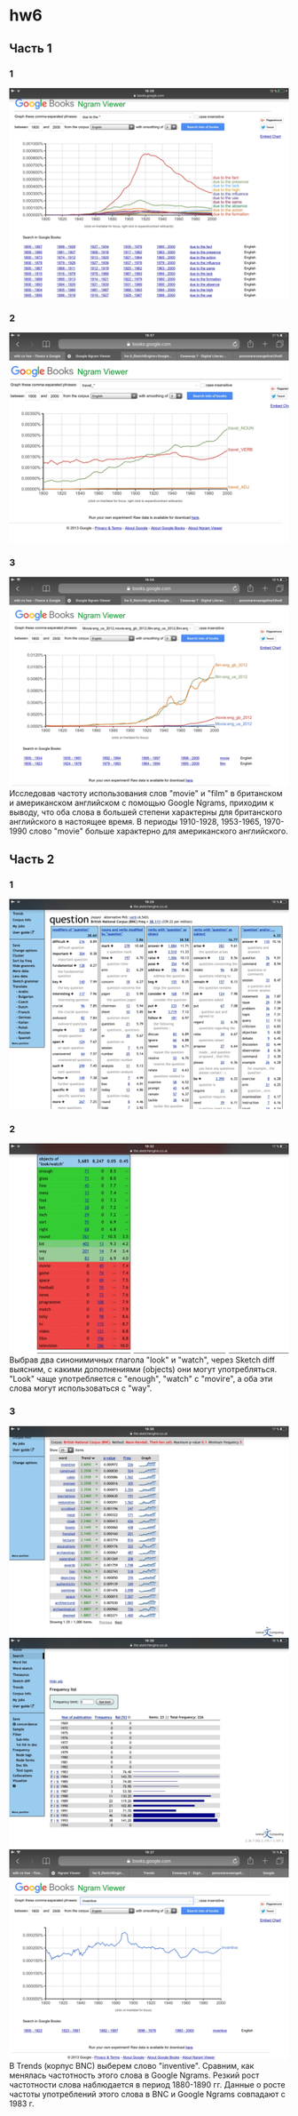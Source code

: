 # hw6
## Часть 1
### 1
![alt-текст](https://github.com/anjuta1705/hw6/blob/master/IMG_0550%20(1).jpg)
### 2
![alt-текст](https://github.com/anjuta1705/hw6/blob/master/IMG_0551%20(1).jpg)
### 3
![alt-текст](https://github.com/anjuta1705/hw6/blob/master/IMG_0552.jpg)
Исследовав частоту использования слов "movie" и "film" в британском и американском английском с помощью Google Ngrams, приходим к выводу, что оба слова в большей степени характерны для британского английского в настоящее время. В периоды 1910-1928, 1953-1965, 1970-1990 слово "movie" больше характерно для американского английского.
## Часть 2
### 1
![alt-текст](https://github.com/anjuta1705/hw6/blob/master/IMG_0553.jpg)
### 2
![alt-текст](https://github.com/anjuta1705/hw6/blob/master/IMG_0554%20(1).jpg)
Выбрав два синонимичных глагола "look" и "watch", через Sketch diff выясним, с какими дополнениями (objects) они могут употребляться. "Look" чаще употребляется с "enough", "watch" c "moviгe", а оба эти слова могут использоваться с "way".
### 3
![alt-текст](https://github.com/anjuta1705/hw6/blob/master/IMG_0555%20(1).jpg)
![alt-текст](https://github.com/anjuta1705/hw6/blob/master/IMG_0556%20(1).jpg)
![alt-текст](https://github.com/anjuta1705/hw6/blob/master/IMG_0557%20(1).jpg)
В Trends (корпус BNC) выберем слово "inventive". Сравним, как менялась частотность этого слова в Google Ngrams. Резкий рост частотности слова наблюдается в период 1880-1890 гг. Данные о росте частоты употреблений этого слова в BNC и Google Ngrams совпадают с 1983 г.
